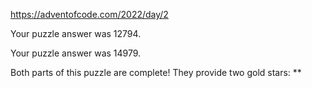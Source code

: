 https://adventofcode.com/2022/day/2

Your puzzle answer was 12794.

Your puzzle answer was 14979.

Both parts of this puzzle are complete! They provide two gold stars: **
